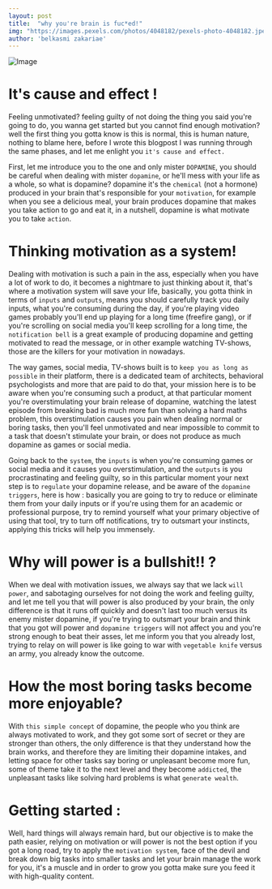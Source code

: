 ```yaml
---
layout: post
title:  "why you're brain is fuc*ed!"
img: "https://images.pexels.com/photos/4048182/pexels-photo-4048182.jpeg?cs=srgb&dl=pexels-niko-twisty-4048182.jpg&fm=jpg"
author: 'belkasmi zakariae'
---
```


![Image](https://images.pexels.com/photos/4048182/pexels-photo-4048182.jpeg?cs=srgb&dl=pexels-niko-twisty-4048182.jpg&fm=jpg)

# It's cause and effect !  

Feeling unmotivated? feeling guilty of not doing the thing you said you're going to do, you wanna get started but you cannot find enough motivation? well the first thing you gotta know is this is normal, this is human nature, nothing to blame here, before I wrote this blogpost I was running through the same phases, and let me enlight you `it's cause and effect.`

First, let me introduce you to the one and only mister `DOPAMINE`, you should be careful when dealing with mister `dopamine`, or he'll mess with your life as a whole, so what is dopamine? dopamine it's the `chemical` (not a hormone) produced in your brain that's responsible for your `motivation`, for example when you see a delicious meal, your brain produces dopamine that makes you take action to go and eat it, in a nutshell, dopamine is what motivate you to take `action`.

# Thinking motivation as a system!

Dealing with motivation is such a pain in the ass, especially when you have a lot of work to do, it becomes a nightmare to just thinking about it, that's where a motivation system will save your life, basically, you gotta think in terms of `inputs` and `outputs`, means you should carefully track you daily inputs, what you're consuming during the day, if you're playing video games probably you'll end up playing for a long time (freefire gang), or if you're scrolling on social media you'll keep scrolling for a long time, the `notification bell` is a great example of producing dopamine and getting motivated to read the message, or in other example watching TV-shows, those are the killers for your motivation in nowadays.

The way games, social media, TV-shows built is to `keep you as long as possible` in their platform, there is a dedicated team of architects, behavioral psychologists and more that are paid to do that, your mission here is to be aware when you're consuming such a product, at that particular moment you're overstimulating  your brain release of dopamine, watching the latest episode from breaking bad is much more fun than solving a hard maths problem, this overstimulation causes you pain when dealing normal or boring tasks, then you'll feel unmotivated and near impossible to commit to a task that doesn't stimulate your brain, or  does not produce as much dopamine as games or social media.

Going back to the `system`, the `inputs` is when you're consuming games or social media and it causes you overstimulation, and the `outputs` is you procrastinating and feeling guilty, so in this particular moment your next step is to `regulate` your dopamine release, and be aware of the `dopamine triggers`, here is how : basically you are going to try to reduce or eliminate them from your daily inputs or if you're using them for an academic or professional purpose, try to remind yourself what your primary objective of using that tool, try to turn off notifications, try to outsmart your instincts, applying this tricks will help you immensely.

# Why will power is a bullshit!! ?

When we deal with motivation issues, we always say that we lack `will power`, and sabotaging ourselves for not doing the work and feeling guilty, and let me tell you that will power is also produced by your brain, the only difference is that it runs off quickly and doesn't last too much versus its enemy mister dopamine, if you're trying to outsmart your brain and think that you got will power and `dopamine triggers` will not affect you and you're strong enough to beat their asses, let me inform you that you already lost, trying to relay on will power is like going to war with `vegetable knife` versus an army, you already know the outcome.

# How the most boring tasks become more enjoyable?

With `this simple concept` of dopamine, the people who you think are always motivated to work, and they got some sort of secret or they are stronger than others, the only difference is that they understand how the brain works, and therefore they are limiting their dopamine intakes, and letting space for other tasks say boring or unpleasant become more fun, some of theme take it to the next level and they become `addicted`, the unpleasant tasks like solving hard problems is what `generate wealth`.

# Getting started :

Well, hard things will always remain hard, but our objective is to make the path easier, relying on motivation or will power is not the best option if you got a long road, try to apply the `motivation system`, face of the devil and break down big tasks into smaller tasks and let your brain manage the work for you, it's a muscle and in order to grow you gotta make sure you feed it with high-quality content.





